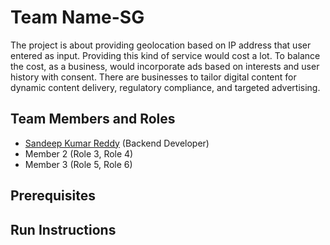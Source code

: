 # Team Name-SG


The project is about providing geolocation based on IP address that user entered as input. 
Providing this kind of service would cost a lot. To balance the cost, as a business, would 
incorporate ads based on interests and user history with consent. There are businesses to 
tailor digital content for dynamic content delivery, regulatory compliance, and targeted 
advertising.

## Team Members and Roles

* [Sandeep Kumar Reddy](https://github.com/Sandeep250201/CIS641-HW2-nreddy) (Backend Developer)
* Member 2 (Role 3, Role 4)
* Member 3 (Role 5, Role 6)

## Prerequisites

## Run Instructions

